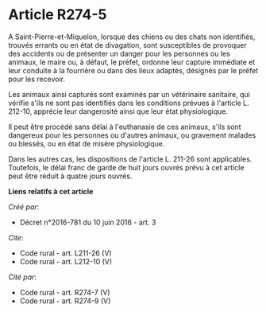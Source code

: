 # Article R274-5

A Saint-Pierre-et-Miquelon, lorsque des chiens ou des chats non identifiés, trouvés errants ou en état de divagation, sont
susceptibles de provoquer des accidents ou de présenter un danger pour les personnes ou les animaux, le maire ou, à défaut,
le préfet, ordonne leur capture immédiate et leur conduite à la fourrière ou dans des lieux adaptés, désignés par le préfet
pour les recevoir. 

Les animaux ainsi capturés sont examinés par un vétérinaire sanitaire, qui vérifie s'ils ne sont pas identifiés dans les
conditions prévues à l'article L. 212-10, apprécie leur dangerosité ainsi que leur état physiologique. 

Il peut être procédé sans délai à l'euthanasie de ces animaux, s'ils sont dangereux pour les personnes ou d'autres animaux,
ou gravement malades ou blessés, ou en état de misère physiologique. 

Dans les autres cas, les dispositions de l'article L. 211-26 sont applicables. Toutefois, le délai franc de garde de huit
jours ouvrés prévu à cet article peut être réduit à quatre jours ouvrés.

**Liens relatifs à cet article**

_Créé par_:

  - Décret n°2016-781 du 10 juin 2016 - art. 3

_Cite_:

  - Code rural - art. L211-26 (V)
  - Code rural - art. L212-10 (V)

_Cité par_:

  - Code rural - art. R274-7 (V)
  - Code rural - art. R274-9 (V)
